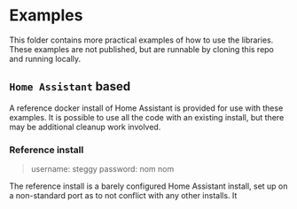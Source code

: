 # Examples

This folder contains more practical examples of how to use the libraries.
These examples are not published, but are runnable by cloning this repo and running locally.

## `Home Assistant` based

A reference docker install of Home Assistant is provided for use with these examples.
It is possible to use all the code with an existing install, but there may be additional cleanup work involved.

### Reference install

> username: steggy
> password: nom nom

The reference install is a barely configured Home Assistant install, set up on a non-standard port as to not conflict with any other installs.
It
